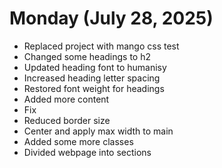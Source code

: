 # Monday (July 28, 2025)

- Replaced project with mango css test
- Changed some headings to h2
- Updated heading font to humanisy
- Increased heading letter spacing
- Restored font weight for headings
- Added more content
- Fix
- Reduced border size
- Center and apply max width to main
- Added some more classes
- Divided webpage into sections
